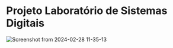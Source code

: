 # Projeto Laboratório de Sistemas Digitais

![Screenshot from 2024-02-28 11-35-13](https://github.com/luisbfsousa/LSD_Tennis/assets/69494460/75714b0c-5f5f-4efe-b566-1163887d7fee)
